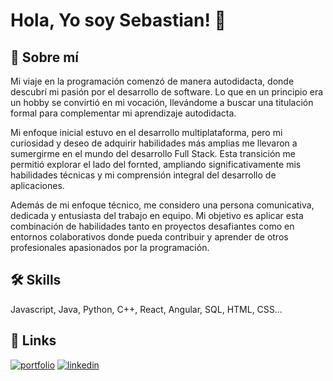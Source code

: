 
# Hola, Yo soy Sebastian! 👋


## 🚀 Sobre mí
Mi viaje en la programación comenzó de manera autodidacta, donde descubrí mi pasión por el desarrollo de software. Lo que en un principio era un hobby se convirtió en mi vocación, llevándome a buscar una titulación formal para complementar mi aprendizaje autodidacta.

Mi enfoque inicial estuvo en el desarrollo multiplataforma, pero mi curiosidad y deseo de adquirir habilidades más amplias me llevaron a sumergirme en el mundo del desarrollo Full Stack. Esta transición me permitió explorar el lado del fornted, ampliando significativamente mis habilidades técnicas y mi comprensión integral del desarrollo de aplicaciones.

Además de mi enfoque técnico, me considero una persona comunicativa, dedicada y entusiasta del trabajo en equipo. Mi objetivo es aplicar esta combinación de habilidades tanto en proyectos desafiantes como en entornos colaborativos donde pueda contribuir y aprender de otros profesionales apasionados por la programación.


## 🛠 Skills
Javascript, Java, Python, C++, React, Angular, SQL, HTML, CSS...


## 🔗 Links
[![portfolio](https://img.shields.io/badge/my_portfolio-000?style=for-the-badge&logo=ko-fi&logoColor=white)](https://katherineoelsner.com/)
[![linkedin](https://img.shields.io/badge/linkedin-0A66C2?style=for-the-badge&logo=linkedin&logoColor=white)](https://www.linkedin.com/in/jsbsolano/)


